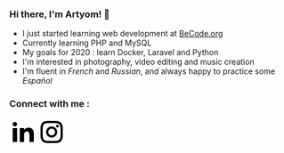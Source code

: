 ### Hi there, I'm Artyom! 👋

- I just started learning web development at [BeCode.org](https://becode.org/)
- Currently learning PHP and MySQL
- My goals for 2020 : learn Docker, Laravel and Python
- I'm interested in photography, video editing and music creation
- I'm fluent in _French_ and _Russian_, and always happy to practice some _Español_

### Connect with me :
[<img src="https://raw.githubusercontent.com/Arti-Art/Arti-Art/master/icons/linkedin.png">](https://www.linkedin.com/in/artyom-kouznetsov-12a82648)
[<img src="https://raw.githubusercontent.com/Arti-Art/Arti-Art/master/icons/instagram.png">](https://www.instagram.com/von_kouznetsoff/)
<!--
**Arti-Art/Arti-Art** is a ✨ _special_ ✨ repository because its `README.md` (this file) appears on your GitHub profile.
Analyze https://github.com/8bithemant
MD emojis https://gist.github.com/rxaviers/7360908

- 🔭 I’m currently working on ...
- 👯 I’m looking to collaborate on ...
- 🤔 I’m looking for help with ...
- 💬 Ask me about ...
- 📫 How to reach me: ...
- 😄 Pronouns: ...
- ⚡ Fun fact: ...

### Tools & Languages
<img align="left" alt="Visual Studio Code" width="26px" src="https://raw.githubusercontent.com/github/explore/80688e429a7d4ef2fca1e82350fe8e3517d3494d/topics/visual-studio-code/visual-studio-code.png" />
-->
